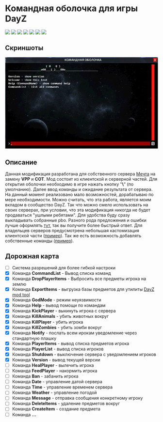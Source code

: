 # Командная оболочка для игры DayZ

![](https://img.shields.io/github/v/release/accuratealx/DreamShell)
![](https://img.shields.io/github/stars/accuratealx/DreamShell)
![](https://img.shields.io/github/downloads/accuratealx/DreamShell/total)
![](https://img.shields.io/github/repo-size/accuratealx/DreamShell)
![](https://img.shields.io/github/release-date/accuratealx/DreamShell)
![](https://img.shields.io/github/last-commit/accuratealx/DreamShell)
![](https://img.shields.io/github/languages/top/accuratealx/DreamShell)

## Скриншоты

![](https://github.com/accuratealx/DreamShell/raw/master/Images/logo.png)


## Описание

Данная модификация разработана для собственного сервера [Мечта](https://discord.gg/QBhkaGEX) на замену __VPP__ и __COT__. Мод состоит из клиентской и серверной частей. Для открытия оболочки необходимо в игре нажать кнопку "__\\__" (по умолчанию). Далее ввод команды и ожидание результата от сервера. На данный момент реализовано мало возможностей, дорабатываю по мере необходимости. Можно считать, что эта работа, является моим вкладом в сообщество DayZ. Так что можно смело использовать на своих серверах, при условии, что эта модификация никогда не будет продаваться "ушлыми ребятами". Для удобства буду сразу выкладывать собранные pbo. Разного рода предложения и ошибки лучше оформлять [тут](https://github.com/accuratealx/DreamShell/issues), так вы получите более быстрый ответ. Для владельцев серверов предусмотрена небольшая кастомизация клиентской части ([пример](https://github.com/accuratealx/DreamShell/Example/DreamShellCustomBG)). Так же есть возможность добавлять собственные команды ([пример](https://github.com/accuratealx/DreamShell/Example/DreamServerShellCustomCommand)).

## Дорожная карта

- [ ] Система разрешений для более гибкой настроки
- [x] Команда __CommandList__ - Вывод списка команд
- [x] Команда __DropPlayerItems__ - Выбросить все предметы игрока на землю
- [x] Команда __ExportItems__ - выгрузка базы предметов для утилиты [DayZ mod tool](https://github.com/accuratealx/DayzModTool)
- [x] Команда __GodMode__ - режим неуязвимости
- [x] Команда __Help__ - вывод помощи по командам
- [x] Команда __KickPlayer__ - выкинуть игрока с сервера
- [x] Команда __KillAnimals__ - убить животных вокруг
- [x] Команда __KillPlayer__ - убить игрока
- [x] Команда __KillZombies__ - убить зомби вокруг
- [x] Команда __Notify__ - послать всем ирокам уведомление через стандартную плашку
- [x] Команда __PlayerItems__ - вывод списка предметов игрока
- [x] Команда __PlayerList__ - вывод списка игроков
- [x] Команда __Shutdown__ - выключение сервера с уведомлением игроков
- [x] Команда __Version__ - вывод текущей версии
- [ ] Команда __HealPlayer__ - вылечить игрока
- [ ] Команда __FeedPlayer__ - накормить игрока
- [ ] Команда __Ban__ - забанить игрока
- [ ] Команда __Date__ - управление датой сервера
- [ ] Команда __Time__ - управление временем сервера
- [ ] Команда __Weather__ - управление погодой
- [ ] Команда __Message__ - отправка сообщения конкретному игроку
- [ ] Команда __DeleteItems__ - удаление предметов вокруг
- [ ] Команда __CreateItem__ - создание предмета
- [ ] Команда __...__